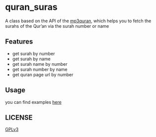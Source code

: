 # quran_suras

A class based on the API of the [mp3quran](https://www.mp3quran.net), which helps you to fetch the surahs of the Qur’an via the surah number or name 

## Features
* get surah by number
* get surah by name
* get surah name by number
* get surah number by name
* get quran page url by number

## Usage
you can find examples [here](https://codeberg.org/Awiteb/quran_suras.py/src/branch/master/examples)

## LICENSE
[GPLv3](https://www.gnu.org/licenses/gpl-3.0.html)